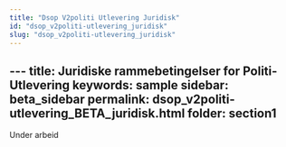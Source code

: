 ```yaml
---
title: "Dsop V2politi Utlevering Juridisk"
id: "dsop_v2politi-utlevering_juridisk"
slug: "dsop_v2politi-utlevering_juridisk"
---
```


﻿---
title: Juridiske rammebetingelser for Politi-Utlevering
keywords: sample
sidebar: beta_sidebar
permalink: dsop_v2politi-utlevering_BETA_juridisk.html
folder: section1
---

Under arbeid
